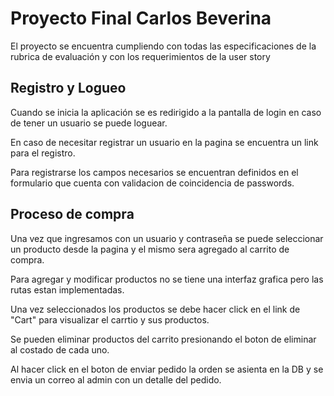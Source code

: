 # Proyecto Final Carlos Beverina

El proyecto se encuentra cumpliendo con todas las especificaciones de la rubrica de evaluación y con los requerimientos de la user story

## Registro y Logueo
Cuando se inicia la aplicación se es redirigido a la pantalla de login en caso de tener un usuario se puede loguear.

En caso de necesitar registrar un usuario en la pagina se encuentra un link para el registro.

Para registrarse los campos necesarios se encuentran definidos en el formulario que cuenta con validacion de coincidencia de passwords.

## Proceso de compra
Una vez que ingresamos con un usuario y contraseña se puede seleccionar un producto desde la pagina y el mismo sera agregado al carrito de compra.

Para agregar y modificar productos no se tiene una interfaz grafica pero las rutas estan implementadas.

Una vez seleccionados los productos se debe hacer click en el link de "Cart" para visualizar el carrtio y sus productos.

Se pueden eliminar productos del carrito presionando el boton de eliminar al costado de cada uno.

Al hacer click en el boton de enviar pedido la orden se asienta en la DB y se envia un correo al admin con un detalle del pedido.